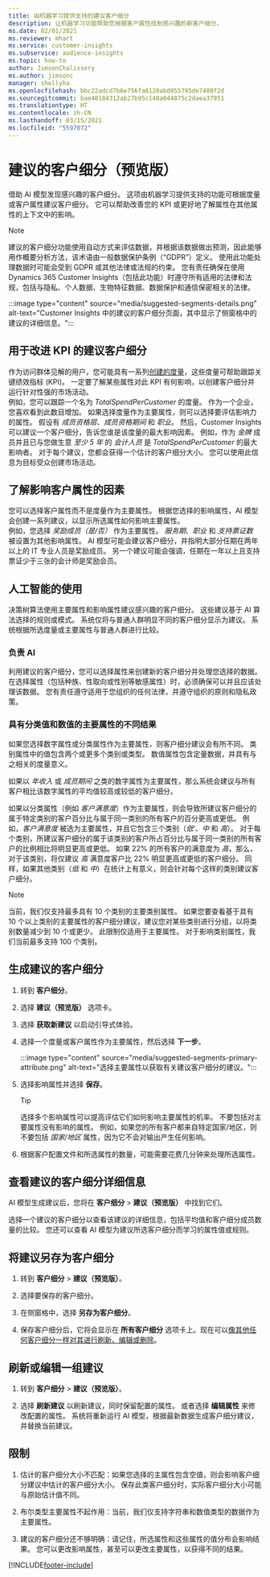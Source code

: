 ```yaml
---
title: 由机器学习提供支持的建议客户细分
description: 让机器学习功能帮助您根据客户属性找到感兴趣的新客户细分。
ms.date: 02/01/2021
ms.reviewer: mhart
ms.service: customer-insights
ms.subservice: audience-insights
ms.topic: how-to
author: JimsonChalissery
ms.author: jimsonc
manager: shellyha
ms.openlocfilehash: bbc22adcd7b6e756fa6128abd855795de7480f2d
ms.sourcegitcommit: bae40184312ab27b95c140a044875c2daea37951
ms.translationtype: HT
ms.contentlocale: zh-CN
ms.lasthandoff: 03/15/2021
ms.locfileid: "5597072"
---
```

# <a name="suggested-segments-preview"></a>建议的客户细分（预览版）

借助 AI 模型发现感兴趣的客户细分。 这项由机器学习提供支持的功能可根据度量或客户属性建议客户细分。 它可以帮助改善您的 KPI 或更好地了解属性在其他属性的上下文中的影响。 

> [!NOTE]
> 建议的客户细分功能使用自动方式来评估数据，并根据该数据做出预测，因此能够用作概要分析方法，该术语由一般数据保护条例（“GDPR”）定义。 使用此功能处理数据时可能会受到 GDPR 或其他法律或法规的约束。 您有责任确保在使用 Dynamics 365 Customer Insights（包括此功能）时遵守所有适用的法律和法规，包括与隐私、个人数据、生物特征数据、数据保护和通信保密相关的法律。

:::image type="content" source="media/suggested-segments-details.png" alt-text="Customer Insights 中的建议的客户细分页面，其中显示了侧窗格中的建议的详细信息。":::

## <a name="suggested-segments-to-improve-your-kpis"></a>用于改进 KPI 的建议客户细分

作为访问群体见解的用户，您可能具有一系列[创建的度量](measures.md)，这些度量可帮助跟踪关键绩效指标 (KPI)。 一定要了解某些属性对此 KPI 有何影响，以创建客户细分并运行针对性强的市场活动。   
例如，您可以跟踪一个名为 *TotalSpendPerCustomer* 的度量。 作为一个企业，您喜欢看到此数目增加。 如果选择度量作为主要属性，则可以选择要评估影响力的属性。 假设有 *成员资格层*、*成员资格期间* 和 *职业*。 然后，Customer Insights 可以建议一个客户细分，告诉您谁是该度量的最大影响因素。 例如，作为 *金牌* 成员并且已与您做生意 *至少 5 年* 的 *会计人员* 是 *TotalSpendPerCustomer* 的最大影响者。 对于每个建议，您都会获得一个估计的客户细分大小。 您可以使用此信息为目标受众创建市场活动。

## <a name="understand-what-influences-a-customer-attribute"></a>了解影响客户属性的因素

您可以选择客户属性而不是度量作为主要属性。 根据您选择的影响属性，AI 模型会创建一系列建议，以显示所选属性如何影响主要属性。   
例如，您选择 *奖励成员（是/否）* 作为主要属性。 *服务期*、*职业* 和 *支持票证数* 被设置为其他影响属性。 AI 模型可能会建议客户细分，并指明大部分任期在两年以上的 IT 专业人员是奖励成员。 另一个建议可能会强调，任期在一年以上且支持票证少于三张的会计师是奖励会员。 

## <a name="artificial-intelligence-usage"></a>人工智能的使用

决策树算法使用主要属性和影响属性建议感兴趣的客户细分。 这些建议基于 AI 算法选择的规则或模式。 系统仅将与普通人群明显不同的客户细分显示为建议。 系统根据所选度量或主要属性与普通人群进行比较。

### <a name="responsible-ai"></a>负责 AI

利用建议的客户细分，您可以选择属性来创建新的客户细分并处理您选择的数据。 在选择属性（包括种族、性取向或性别等敏感属性）时，必须确保可以并且应该处理该数据。 您有责任遵守适用于您组织的任何法律，并遵守组织的原则和隐私政策。

### <a name="different-results-for-primary-attributes-with-categorical-and-numeric-values"></a>具有分类值和数值的主要属性的不同结果

如果您选择数字属性或分类属性作为主要属性，则客户细分建议会有所不同。 类别属性中的值包含两个或更多个类别或类型。 数值属性包含定量数据，并具有与之相关的度量意义。

如果以 *年收入* 或 *成员期间* 之类的数字属性为主要属性，那么系统会建议与所有客户相比该数字属性的平均值较高或较低的客户细分。

如果以分类属性（例如 *客户满意度*）作为主要属性，则会导致所建议客户细分的属于特定类别的客户百分比与属于同一类别的所有客户的百分更高或更低。 例如，*客户满意度* 被选为主要属性，并且它包含三个类别（*低*‘、*中* 和 *高*）。 对于每个类别，所建议客户细分的属于该类别的客户所占百分比与属于同一类别的所有客户的比例相比将明显更高或更低。 如果 22% 的所有客户的满意度为 *高*，那么，对于该类别，将仅建议 *高* 满意度客户比 22% 明显更高或更低的客户细分。 同样，如果其他类别（*低* 和 *中*）在统计上有意义，则会针对每个这样的类别建议客户细分。

> [!NOTE]
> 当前，我们仅支持最多具有 10 个类别的主要类别属性。 如果您要查看基于具有 10 个以上类别的主要属性的客户细分建议，建议您对某些类别进行分组，以将类别数量减少到 10 个或更少。 此限制仅适用于主要属性。 对于影响类别属性，我们当前最多支持 100 个类别。

## <a name="generate-suggested-segments"></a>生成建议的客户细分

1. 转到 **客户细分**。

1. 选择 **建议（预览版）** 选项卡。

1. 选择 **获取新建议** 以启动引导式体验。

1. 选择一个度量或客户属性作为主要属性，然后选择 **下一步**。

   :::image type="content" source="media/suggested-segments-primary-attribute.png" alt-text="选择主要属性以获取有关建议客户细分的建议。":::

1. 选择影响属性并选择 **保存**。
   
   > [!TIP]
   > 选择多个影响属性可以提高评估它们如何影响主要属性的机率。 不要包括对主要属性没有影响的属性。 例如，如果您的所有客户都来自特定国家/地区，则不要包括 *国家/地区* 属性，因为它不会对输出产生任何影响。

1. 根据客户配置文件和所选属性的数量，可能需要花费几分钟来处理所选属性。 

## <a name="view-details-of-a-suggested-segment"></a>查看建议的客户细分详细信息

AI 模型生成建议后，您将在 **客户细分** > **建议（预览版）** 中找到它们。
 
选择一个建议的客户细分以查看该建议的详细信息，包括平均值和客户细分成员数量的比较。 您还可以查看 AI 模型为建议所选客户细分而学习的属性值或规则。

## <a name="save-a-suggestion-as-a-segment"></a>将建议另存为客户细分

1. 转到 **客户细分** > **建议（预览版）**。

1. 选择要保存的客户细分。 

1. 在侧窗格中，选择 **另存为客户细分**。 

1. 保存客户细分后，它将会显示在 **所有客户细分** 选项卡上。现在可以[像其他任何客户细分一样对其进行刷新、编辑或删除](segments.md)。

## <a name="refresh-or-edit-a-set-of-suggestions"></a>刷新或编辑一组建议

1. 转到 **客户细分** > **建议（预览版）**。

1. 选择 **刷新建议** 以刷新建议，同时保留配置的属性。 或者选择 **编辑属性** 来修改配置的属性。 系统将重新运行 AI 模型，根据最新数据生成客户细分建议，并替换当前建议。

## <a name="limitations"></a>限制

1. 估计的客户细分大小不匹配：如果您选择的主属性包含空值，则会影响客户细分建议中估计的客户细分大小。 保存此类客户细分时，实际客户细分大小可能与原始估计值不同。
 
2. 布尔类型主要属性不起作用：当前，我们仅支持字符串和数值类型的数据作为主要属性。

3. 建议的客户细分还不够明确：请记住，所选属性和这些属性的值分布会影响结果。 您可以更改影响属性，甚至可以更改主要属性，以获得不同的结果。



[!INCLUDE[footer-include](../includes/footer-banner.md)]